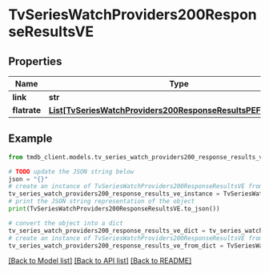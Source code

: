 # TvSeriesWatchProviders200ResponseResultsVE


## Properties

Name | Type | Description | Notes
------------ | ------------- | ------------- | -------------
**link** | **str** |  | [optional] 
**flatrate** | [**List[TvSeriesWatchProviders200ResponseResultsPEFlatrateInner]**](TvSeriesWatchProviders200ResponseResultsPEFlatrateInner.md) |  | [optional] 

## Example

```python
from tmdb_client.models.tv_series_watch_providers200_response_results_ve import TvSeriesWatchProviders200ResponseResultsVE

# TODO update the JSON string below
json = "{}"
# create an instance of TvSeriesWatchProviders200ResponseResultsVE from a JSON string
tv_series_watch_providers200_response_results_ve_instance = TvSeriesWatchProviders200ResponseResultsVE.from_json(json)
# print the JSON string representation of the object
print(TvSeriesWatchProviders200ResponseResultsVE.to_json())

# convert the object into a dict
tv_series_watch_providers200_response_results_ve_dict = tv_series_watch_providers200_response_results_ve_instance.to_dict()
# create an instance of TvSeriesWatchProviders200ResponseResultsVE from a dict
tv_series_watch_providers200_response_results_ve_from_dict = TvSeriesWatchProviders200ResponseResultsVE.from_dict(tv_series_watch_providers200_response_results_ve_dict)
```
[[Back to Model list]](../README.md#documentation-for-models) [[Back to API list]](../README.md#documentation-for-api-endpoints) [[Back to README]](../README.md)



